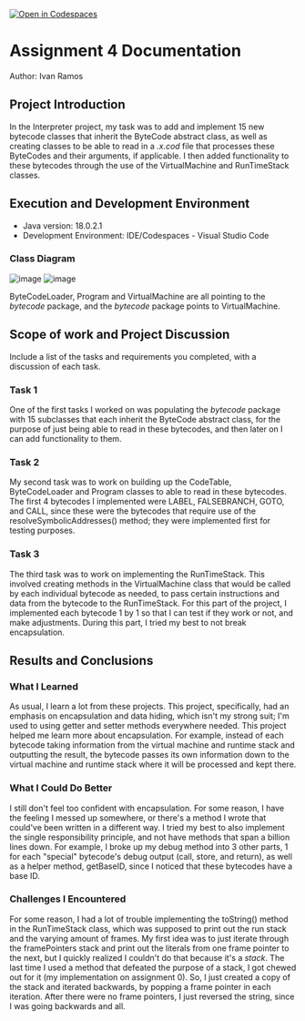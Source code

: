 [![Open in Codespaces](https://classroom.github.com/assets/launch-codespace-9f69c29eadd1a2efcce9672406de9a39573de1bdf5953fef360cfc2c3f7d7205.svg)](https://classroom.github.com/open-in-codespaces?assignment_repo_id=9209808)
# Assignment 4 Documentation

Author: Ivan Ramos

## Project Introduction

In the Interpreter project, my task was to add and implement 15 new bytecode classes that inherit the ByteCode abstract class, as well as creating classes to be able to read in a *.x.cod* file that processes these ByteCodes and their arguments, if applicable. I then added functionality to these bytecodes through the use of the VirtualMachine and RunTimeStack classes.

## Execution and Development Environment

- Java version: 18.0.2.1
- Development Environment: IDE/Codespaces - Visual Studio Code

### Class Diagram
![image](https://user-images.githubusercontent.com/49260712/204121216-3566008f-ee33-4065-9cc3-d84d69619e1f.png)
![image](https://user-images.githubusercontent.com/49260712/204122272-6342b6f7-788c-436c-95fa-e7f23891f8a3.png)

ByteCodeLoader, Program and VirtualMachine are all pointing to the *bytecode* package, and the *bytecode* package points to VirtualMachine.

## Scope of work and Project Discussion

Include a list of the tasks and requirements you completed, with a discussion of each task.
### Task 1
One of the first tasks I worked on was populating the *bytecode* package with 15 subclasses that each inherit the ByteCode abstract class, for the purpose of just being able to read in these bytecodes, and then later on I can add functionality to them. 

### Task 2
My second task was to work on building up the CodeTable, ByteCodeLoader and Program classes to able to read in these bytecodes. The first 4 bytecodes I implemented were LABEL, FALSEBRANCH, GOTO, and CALL, since these were the bytecodes that require use of the resolveSymbolicAddresses() method; they were implemented first for testing purposes.

### Task 3
The third task was to work on implementing the RunTimeStack. This involved creating methods in the VirtualMachine class that would be called by each individual bytecode as needed, to pass certain instructions and data from the bytecode to the RunTimeStack. For this part of the project, I implemented each bytecode 1 by 1 so that I can test if they work or not, and make adjustments. During this part, I tried my best to not break encapsulation.

## Results and Conclusions

### What I Learned
As usual, I learn a lot from these projects. This project, specifically, had an emphasis on encapsulation and data hiding, which isn't my strong suit; I'm used to using getter and setter methods everywhere needed. This project helped me learn more about encapsulation. For example, instead of each bytecode taking information from the virtual machine and runtime stack and outputting the result, the bytecode passes its own information down to the virtual machine and runtime stack where it will be processed and kept there. 

### What I Could Do Better
I still don't feel too confident with encapsulation. For some reason, I have the feeling I messed up somewhere, or there's a method I wrote that could've been written in a different way. I tried my best to also implement the single responsibility principle, and not have methods that span a billion lines down. For example, I broke up my debug method into 3 other parts, 1 for each "special" bytecode's debug output (call, store, and return), as well as a helper method, getBaseID, since I noticed that these bytecodes have a base ID.

### Challenges I Encountered
For some reason, I had a lot of trouble implementing the toString() method in the RunTimeStack class, which was supposed to print out the run stack and the varying amount of frames. My first idea was to just iterate through the framePointers stack and print out the literals from one frame pointer to the next, but I quickly realized I couldn't do that because it's a *stack*. The last time I used a method that defeated the purpose of a stack, I got chewed out for it (my implementation on assignment 0). So, I just created a copy of the stack and iterated backwards, by popping a frame pointer in each iteration. After there were no frame pointers, I just reversed the string, since I was going backwards and all. 
